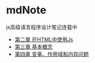 # mdNote
js高级语言程序设计笔记连载中

* [第二章 在HTML中使用Js](https://github.com/naixy28/mdNote/blob/master/js_c2.md)
* [第三章 基本概念](https://github.com/naixy28/mdNote/blob/master/js_c3.md)
* [第四章 变量、作用域和内存问题](https://github.com/naixy28/mdNote/blob/master/js_c4.md)

